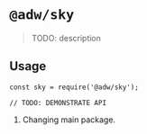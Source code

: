 # `@adw/sky`

> TODO: description

## Usage

```
const sky = require('@adw/sky');

// TODO: DEMONSTRATE API
```

1. Changing main package.
